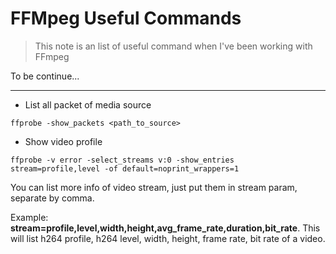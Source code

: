 # FFMpeg Useful Commands

> This note is an list of useful command when I've been working with FFmpeg

To be continue...

---

* List all packet of media source

```
ffprobe -show_packets <path_to_source>
```

* Show video profile

```
ffprobe -v error -select_streams v:0 -show_entries stream=profile,level -of default=noprint_wrappers=1
```

You can list more info of video stream, just put them in stream param, separate by comma.

Example: **stream=profile,level,width,height,avg_frame_rate,duration,bit_rate**. This will list h264 profile, h264 level, width,
height, frame rate, bit rate of a video.

